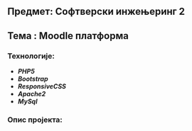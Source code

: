 ## Предмет: Софтверски инжењеринг 2 
## Тема : Moodle платформа

### Технологије:
- ***PHP5***
- ***Bootstrap***
- ***ResponsiveCSS***
- ***Apache2***
- ***MySql***

### Опис пројекта: 



